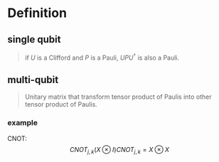 # Definition
## single qubit
> if $U$ is a Clifford and $P$ is a Pauli, $UPU^\dagger$ is also a Pauli.

## multi-qubit
>Unitary matrix that transform tensor product of Paulis into other tensor product of Paulis.
### example
CNOT:
$$CNOT_{j,k}(X\otimes I)CNOT_{j,k}=X\otimes X$$